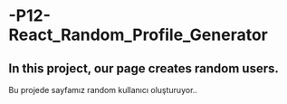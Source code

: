 # -P12-React_Random_Profile_Generator


In this project, our page creates random users.
-------------------------------------------------------------------------------------------------------------------------------------------------------------------------
Bu projede sayfamız random kullanıcı oluşturuyor..
